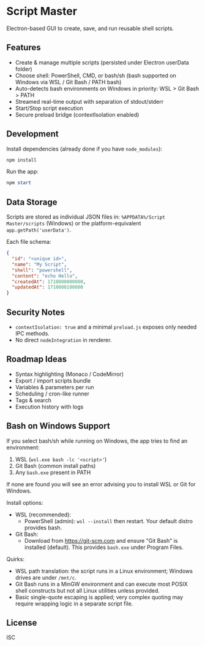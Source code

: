 # Script Master

Electron-based GUI to create, save, and run reusable shell scripts.

## Features
- Create & manage multiple scripts (persisted under Electron userData folder)
- Choose shell: PowerShell, CMD, or bash/sh (bash supported on Windows via WSL / Git Bash / PATH bash)
- Auto-detects bash environments on Windows in priority: WSL > Git Bash > PATH
- Streamed real-time output with separation of stdout/stderr
- Start/Stop script execution
- Secure preload bridge (contextIsolation enabled)

## Development

Install dependencies (already done if you have `node_modules`):

```powershell
npm install
```

Run the app:

```powershell
npm start
```

## Data Storage
Scripts are stored as individual JSON files in: `%APPDATA%/Script Master/scripts` (Windows) or the platform-equivalent `app.getPath('userData')`.

Each file schema:
```json
{
  "id": "<unique id>",
  "name": "My Script",
  "shell": "powershell",
  "content": "echo Hello",
  "createdAt": 1710000000000,
  "updatedAt": 1710000100000
}
```

## Security Notes
- `contextIsolation: true` and a minimal `preload.js` exposes only needed IPC methods.
- No direct `nodeIntegration` in renderer.

## Roadmap Ideas
- Syntax highlighting (Monaco / CodeMirror)
- Export / import scripts bundle
- Variables & parameters per run
- Scheduling / cron-like runner
- Tags & search
- Execution history with logs

## Bash on Windows Support
If you select bash/sh while running on Windows, the app tries to find an environment:
1. WSL (`wsl.exe bash -lc '<script>'`)
2. Git Bash (common install paths)
3. Any `bash.exe` present in PATH

If none are found you will see an error advising you to install WSL or Git for Windows.

Install options:
- WSL (recommended):
  - PowerShell (admin): `wsl --install` then restart. Your default distro provides bash.
- Git Bash:
  - Download from https://git-scm.com and ensure "Git Bash" is installed (default). This provides `bash.exe` under Program Files.

Quirks:
- WSL path translation: the script runs in a Linux environment; Windows drives are under `/mnt/c`.
- Git Bash runs in a MinGW environment and can execute most POSIX shell constructs but not all Linux utilities unless provided.
- Basic single-quote escaping is applied; very complex quoting may require wrapping logic in a separate script file.

## License
ISC
